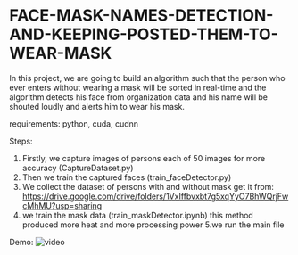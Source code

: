 # FACE-MASK-NAMES-DETECTION-AND-KEEPING-POSTED-THEM-TO-WEAR-MASK

In this project, we are going to build an algorithm such that the person who ever enters without wearing a mask will be sorted in real-time and the algorithm detects his face from organization data and his name will be shouted loudly and alerts him to wear his mask.

requirements:
python, cuda, cudnn

Steps:
1. Firstly, we capture images of persons each of 50 images for more accuracy (CaptureDataset.py)
2. Then we train the captured faces (train_faceDetector.py)
3. We collect the dataset of persons with and without mask 
get it from: https://drive.google.com/drive/folders/1VxIffbvxbt7g5xqYyO7BhWQrjFwcMhMU?usp=sharing
4. we train the mask data (train_maskDetector.ipynb)
this method produced more heat and more processing power
5.we run the main file

Demo:
![video](https://user-images.githubusercontent.com/83135144/165171658-a72fb335-77ae-4359-a203-20c62b2ed7cb.gif)
